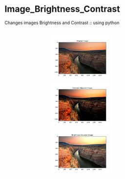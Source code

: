 # Image_Brightness_Contrast
Changes images Brightness and Contrast :: using python
<center>
<br />
<img src="images/Figure_1.png" width=200 />
<br />
<img src="images/Figure_2.png" width=200 />
<br />
<img src="images/Figure_3.png" width=200 />
</center>